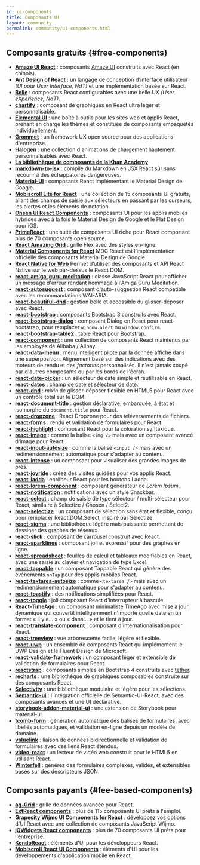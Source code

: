 ```yaml
---
id: ui-components
title: Composants UI
layout: community
permalink: community/ui-components.html
---
```


## Composants gratuits {#free-components}

* **[Amaze UI React](https://github.com/amazeui/amazeui-react)** : composants [Amaze UI](https://github.com/allmobilize/amazeui) construits avec React (en chinois).
* **[Ant Design of React](https://github.com/ant-design/ant-design)** : un langage de conception d'interface utilisateur *(UI pour User Interface, NdT)* et une implémentation basée sur React.
* **[Belle](https://github.com/nikgraf/belle/)** : composants React configurables avec une belle UX *(User eXperience, NdT)*.
* **[chartify](https://github.com/kirillstepkin/chartify)** : composant de graphiques en React ultra léger et personnalisable.
* **[Elemental UI](http://elemental-ui.com)** : une boîte à outils pour les sites web et applis React, prenant en charge les thèmes et constituée de composants empaquetés individuellement.
* **[Grommet](https://grommet.io/)** : un framework UX open source pour des applications d'entreprise.
* **[Halogen](https://yuanyan.github.io/halogen/)** : une collection d'animations de chargement hautement personnalisables avec React.
* **[La bibliothèque de composants de la Khan Academy](https://khan.github.io/react-components/)**
* **[markdown-to-jsx](https://www.npmjs.com/package/markdown-to-jsx)** : compile du Markdown en JSX React sûr sans recourir à des échappatoires dangereuses.
* **[Material-UI](https://material-ui.com/)** : composants React implémentant le Material Design de Google.
* **[Mobiscroll Lite for React](https://mobiscroll.com/forms/react)** : une collection de 15 composants UI gratuits, allant des champs de saisie aux sélecteurs en passant par les curseurs, les alertes et les éléments de notation.
* **[Onsen UI React Components](https://onsen.io/v2/react.html)** : composants UI pour les applis mobiles hybrides avec à la fois le Material Design de Google et le Flat Design pour iOS.
* **[PrimeReact](https://www.primefaces.org/primereact/)** : une suite de composants UI riche pour React comportant plus de 70 composants open source.
* **[React Amazing Grid](https://github.com/Amazing-Space-Invader/react-amazing-grid)** : grille Flex avec des styles en-ligne.
* **[Material Components for React](https://github.com/material-components/material-components-web-react)** MDC React est l’implémentation officielle des composants Material Design de Google.
* **[React Native for Web](https://github.com/necolas/react-native-web)** Permet d’utiliser des composants et API React Native sur le web par-dessus le React DOM.
* **[react-amiga-guru-meditation](https://github.com/gfazioli/react-amiga-guru-meditation)** : classe JavaScript React pour afficher un message d'erreur rendant hommage à l'Amiga Guru Meditation.
* **[react-autosuggest](https://github.com/moroshko/react-autosuggest)** : composant d'auto-suggestion React compatible avec les recommandations WAI-ARIA.
* **[react-beautiful-dnd](https://github.com/atlassian/react-beautiful-dnd)** : gestion belle et accessible du glisser-déposer avec React.
* **[react-bootstrap](https://github.com/stevoland/react-bootstrap)** : composants Bootstrap 3 construits avec React.
* **[react-bootstrap-dialog](https://github.com/akiroom/react-bootstrap-dialog)** : composant Dialog en React pour react-bootstrap, pour remplacer `window.alert` ou `window.confirm`.
* **[react-bootstrap-table2](https://github.com/react-bootstrap-table/react-bootstrap-table2)** : table React pour Bootstrap.
* **[react-component](https://github.com/react-component/)** : une collection de composants React maintenus par les employés de Alibaba / Alipay.
* **[react-data-menu](https://github.com/dkozar/react-data-menu)** : menu intelligent piloté par la donnée affiché dans une superposition. Alignement basé sur des indications avec des moteurs de rendu et des *factories* personnalisés. Il n'est jamais coupé par d'autres composants ou par les bords de l'écran.
* **[react-date-picker](https://github.com/Hacker0x01/react-datepicker)** : un sélecteur de date simple et réutilisable en React.
* **[react-dates](https://github.com/OpusCapita/react-dates)** : champ de date et sélecteur de date.
* **[react-dnd](https://github.com/gaearon/react-dnd)** : *mixin* de glisser-déposer flexible en HTML5 pour React avec un contrôle total sur le DOM.
* **[react-document-title](https://github.com/gaearon/react-document-title)** : gestion déclarative, embarquée, à état et isomorphe du `document.title` pour React.
* **[react-dropzone](https://github.com/felixrieseberg/React-Dropzone)** : React Dropzone pour des téléversements de fichiers.
* **[react-forms](https://prometheusresearch.github.io/react-forms/)** : rendu et validation de formulaires pour React.
* **[react-highlight](https://github.com/akiran/react-highlight)** : composant React pour la coloration syntaxique.
* **[react-image](https://github.com/mbrevda/react-image)** : comme la balise `<img />` mais avec un composant avancé d'image pour React.
* **[react-input-autosize](https://github.com/JedWatson/react-input-autosize)** : comme la balise `<input />` mais avec un redimensionnement automatique pour s'adapter au contenu.
* **[react-intense](https://github.com/brycedorn/react-intense)** : un composant pour visualiser des grandes images de près.
* **[react-joyride](https://github.com/gilbarbara/react-joyride)** : créez des visites guidées pour vos applis React.
* **[react-ladda](https://github.com/jsdir/react-ladda)** : enrôbeur React pour les boutons Ladda.
* **[react-lorem-component](https://github.com/martinandert/react-lorem-component)** : composant générateur de *Lorem Ipsum*.
* **[react-notification](https://github.com/pburtchaell/react-notification)** : notifications avec un style Snackbar.
* **[react-select](https://github.com/JedWatson/react-select)** : champ de saisie de type sélecteur / multi-sélecteur pour React, similaire à Selectize / Chosen / Select2.
* **[react-selectize](https://furqanzafar.github.io/react-selectize/)** : un composant de sélection sans état et flexible, conçu pour remplacer React.DOM.Select, inspiré par Selectize.
* **[react-sigma](https://www.npmjs.com/package/react-sigma)** : une bibliothèque légère mais puissante permettant de dessiner des graphes de réseaux.
* **[react-slick](https://github.com/akiran/react-slick)** : composant de carrousel construit avec React.
* **[react-sparklines](https://borisyankov.github.io/react-sparklines/)** : composant joli et expressif pour des graphes en ligne.
* **[react-spreadsheet](https://github.com/felixrieseberg/React-Spreadsheet-Component)** : feuilles de calcul et tableaux modifiables en React, avec une saisie au clavier et navigation de type Excel.
* **[react-tappable](https://github.com/JedWatson/react-tappable)** : un composant Tappable React qui génère des événements `onTap` pour des applis mobiles React.
* **[react-textarea-autosize](https://github.com/andreypopp/react-textarea-autosize)** : comme `<textarea />` mais avec un redimensionnement automatique pour s'adapter au contenu.
* **[react-toastify](https://github.com/fkhadra/react-toastify)** : des notifications simplifiées pour React.
* **[react-toggle](https://github.com/gfazioli/react-toggle)** : joli composant React d'interrupteur à bascule.
* **[React-TimeAgo](https://www.npmjs.org/package/react-timeago)** : un composant minimaliste TimeAgo avec mise à jour dynamique qui convertit intelligemment n'importe quelle date en un format « il y a… » ou  « dans… » et le tient à jour.
* **[react-translate-component](https://github.com/martinandert/react-translate-component)** : composant d'internationalisation pour React.
* **[react-treeview](https://github.com/chenglou/react-treeview)** : vue arborescente facile, légère et flexible.
* **[react-uwp](https://www.react-uwp.com)** : un ensemble de composants React qui implémentent le UWP Design et le Fluent Design de Microsoft.
* **[react-validate-framework](https://github.com/MinJieLiu/react-validate-framework)** : un composant léger et extensible de validation de formulaires pour React.
* **[reactstrap](https://reactstrap.github.io/)** : composants simples en Bootstrap 4 construits avec [tether](http://tether.io/).
* **[recharts](https://github.com/recharts/recharts)** : une bibliothèque de graphiques composables construite sur des composants React.
* **[Selectivity](https://arendjr.github.io/selectivity/)** : une bibliothèque modulaire et légère pour les sélections.
* **[Semantic-ui](https://react.semantic-ui.com/)** : l'intégration officielle de Semantic-UI-React, avec des composants avancés et une UI déclarative.
* **[storybook-addon-material-ui](https://github.com/sm-react/storybook-addon-material-ui)** : une extension de Storybook pour material-ui.
* **[tcomb-form](https://github.com/gcanti/tcomb-form)** : génération automatique des balises de formulaires, avec libellés automatiques, et validation en-ligne depuis un modèle de domaine.
* **[valuelink](https://github.com/Volicon/valuelink)** : liaison de données bidirectionnelle et validation de formulaires avec des liens React étendus.
* **[video-react](https://github.com/video-react/video-react)** : un lecteur de vidéo web construit pour le HTML5 en utilisant React.
* **[Winterfell](https://github.com/andrewhathaway/Winterfell)** : générez des formulaires complexes, validés, et extensibles basés sur des descripteurs JSON.

## Composants payants {#fee-based-components}

* **[ag-Grid](https://www.ag-grid.com)** : grille de données avancée pour React.
* **[ExtReact components](https://www.sencha.com/products/extreact/)** : plus de 115 composants UI prêts à l'emploi.
* **[Grapecity Wijmo UI Components for React](https://www.grapecity.com/en/react/)** : développez vos options d'UI React avec une collection de composants JavaScript Wijmo.
* **[jQWidgets React components](https://www.jqwidgets.com/react/)** : plus de 70 composants UI prêts pour l'entreprise.
* **[KendoReact](https://www.telerik.com/kendo-react-ui/)** : éléments d'UI pour les développeurs React.
* **[Mobiscroll React UI Components](https://mobiscroll.com/react)** : éléments d'UI pour les développements d'application mobile en React.
